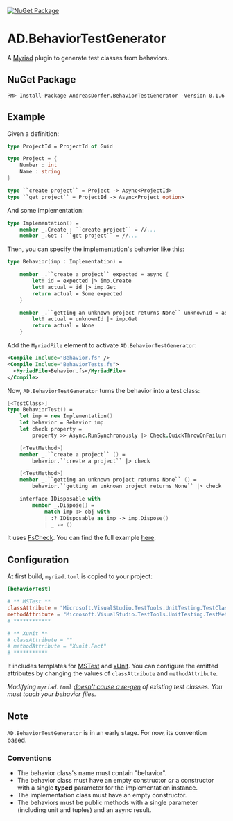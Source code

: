 [![NuGet Package](https://img.shields.io/nuget/v/AndreasDorfer.BehaviorTestGenerator.svg)](https://www.nuget.org/packages/AndreasDorfer.BehaviorTestGenerator/)
# AD.BehaviorTestGenerator
A [Myriad](https://github.com/MoiraeSoftware/myriad) plugin to generate test classes from behaviors.
## NuGet Package
    PM> Install-Package AndreasDorfer.BehaviorTestGenerator -Version 0.1.6
## Example
Given a definition:
```fsharp
type ProjectId = ProjectId of Guid

type Project = {
    Number : int
    Name : string
}

type ``create project`` = Project -> Async<ProjectId>
type ``get project`` = ProjectId -> Async<Project option>
```
And some implementation:
```fsharp
type Implementation() =
    member _.Create : ``create project`` = //...
    member _.Get : ``get project`` = //...
```
Then, you can specify the implementation's behavior like this:
```fsharp
type Behavior(imp : Implementation) =

    member _.``create a project`` expected = async {
        let! id = expected |> imp.Create
        let! actual = id |> imp.Get
        return actual = Some expected
    }

    member _.``getting an unknown project returns None`` unknownId = async {
        let! actual = unknownId |> imp.Get
        return actual = None
    }
```
Add the `MyriadFile` element to activate `AD.BehaviorTestGenerator`:
```xml
<Compile Include="Behavior.fs" />
<Compile Include="BehaviorTests.fs">
  <MyriadFile>Behavior.fs</MyriadFile>
</Compile>
```
Now, `AD.BehaviorTestGenerator` turns the behavior into a test class:
```fsharp
[<TestClass>]
type BehaviorTest() =
    let imp = new Implementation()
    let behavior = Behavior imp
    let check property =
        property >> Async.RunSynchronously |> Check.QuickThrowOnFailure

    [<TestMethod>]
    member _.``create a project`` () =
        behavior.``create a project`` |> check

    [<TestMethod>]
    member _.``getting an unknown project returns None`` () =
        behavior.``getting an unknown project returns None`` |> check

    interface IDisposable with
        member _.Dispose() =
            match imp :> obj with
            | :? IDisposable as imp -> imp.Dispose()
            | _ -> ()
```
It uses [FsCheck](https://fscheck.github.io/FsCheck/). You can find the full example [here](https://github.com/Andreas-Dorfer/behavior-test-generator/tree/main/Example).
## Configuration
At first build, `myriad.toml` is copied to your project:
```toml
[behaviorTest]

# ** MSTest **
classAttribute = "Microsoft.VisualStudio.TestTools.UnitTesting.TestClass"
methodAttribute = "Microsoft.VisualStudio.TestTools.UnitTesting.TestMethod"
# ************

# ** Xunit **
# classAttribute = ""
# methodAttribute = "Xunit.Fact"
# ***********
```
It includes templates for [MSTest](https://github.com/microsoft/testfx) and [xUnit](https://xunit.net/). You can configure the emitted attributes by changing the values of `classAttribute` and `methodAttribute`.

*Modifying `myriad.toml` [doesn't cause a re-gen](https://github.com/MoiraeSoftware/myriad/issues/83) of existing test classes. You must touch your behavior files.*
## Note
`AD.BehaviorTestGenerator` is in an early stage. For now, its convention based.
### Conventions
- The behavior class's name must contain "behavior".
- The behavior class must have an empty constructor *or* a constructor with a single **typed** parameter for the implementation instance.
- The implementation class must have an empty constructor.
- The behaviors must be public methods with a single parameter (including unit and tuples) and an async result.

